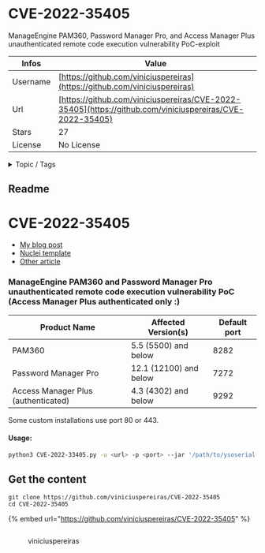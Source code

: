 # CVE-2022-35405

ManageEngine PAM360, Password Manager Pro, and Access Manager Plus unauthenticated remote code execution vulnerability PoC-exploit

| Infos    | Value                                                              |
| -------- | -------------------------------------------------------------------|
| Username | [https://github.com/viniciuspereiras](https://github.com/viniciuspereiras) |
| Url      | [https://github.com/viniciuspereiras/CVE-2022-35405](https://github.com/viniciuspereiras/CVE-2022-35405)                                               |
| Stars    | 27                                                          |
| License  | No License                                                        |

<details>

<summary>Topic / Tags</summary>

* cve-2022-35405* exploit* java* poc* rce* vulnerability

</details>

## Readme

# CVE-2022-35405
- [My blog post](https://bigous.me/2022/09/06/CVE-2022-35405.html)
- [Nuclei template](https://github.com/projectdiscovery/nuclei-templates/blob/master/cves/2022/CVE-2022-35405.yaml)
- [Other article](https://xz.aliyun.com/t/11578)
### ManageEngine PAM360 and Password Manager Pro unauthenticated remote code execution vulnerability PoC (Access Manager Plus authenticated only :\)
| Product Name         | Affected Version(s)    | Default port |
|----------------------|------------------------|--------------|
| PAM360               | 5.5 (5500) and below   |   8282       |
| Password Manager Pro | 12.1 (12100) and below |   7272
| Access Manager Plus (authenticated)  | 4.3 (4302) and below   | 9292 |

Some custom installations use port 80 or 443.

#### Usage:
```bash
python3 CVE-2022-33405.py -u <url> -p <port> --jar '/path/to/ysoserial.jar' -c <command payload>
```



## Get the content

```
git clone https://github.com/viniciuspereiras/CVE-2022-35405
cd CVE-2022-35405
```

{% embed url="https://github.com/viniciuspereiras/CVE-2022-35405" %}

<figure><img src="https://avatars.githubusercontent.com/u/69733777?v=4" alt=""><figcaption><p>viniciuspereiras</p></figcaption></figure>
